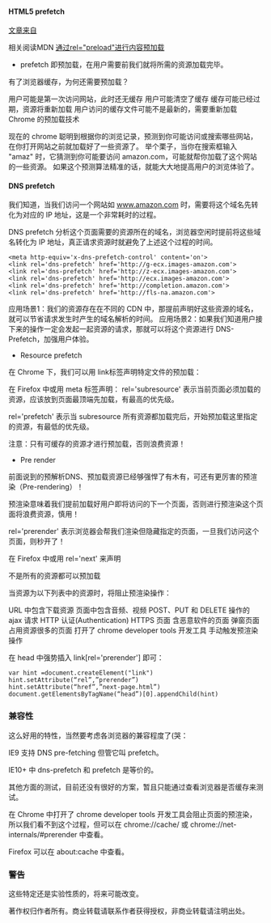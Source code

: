 #### HTML5 prefetch

[文章来自](http://www.jianshu.com/p/7f58ddfc1392)

相关阅读MDN [通过rel="preload"进行内容预加载](https://developer.mozilla.org/zh-CN/docs/Web/HTML/Preloading_content)

- prefetch 即预加载，在用户需要前我们就将所需的资源加载完毕。

有了浏览器缓存，为何还需要预加载？

用户可能是第一次访问网站，此时还无缓存
用户可能清空了缓存
缓存可能已经过期，资源将重新加载
用户访问的缓存文件可能不是最新的，需要重新加载
Chrome 的预加载技术

现在的 chrome 聪明到根据你的浏览记录，预测到你可能访问或搜索哪些网站，在你打开网站之前就加载好了一些资源了。
举个栗子，当你在搜索框输入 "amaz" 时，它猜测到你可能要访问 amazon.com，可能就帮你加载了这个网站的一些资源。
如果这个预测算法精准的话，就能大大地提高用户的浏览体验了。

#### DNS prefetch

我们知道，当我们访问一个网站如 www.amazon.com 时，需要将这个域名先转化为对应的 IP 地址，这是一个非常耗时的过程。

DNS prefetch 分析这个页面需要的资源所在的域名，浏览器空闲时提前将这些域名转化为 IP 地址，真正请求资源时就避免了上述这个过程的时间。

```
<meta http-equiv='x-dns-prefetch-control' content='on'>
<link rel='dns-prefetch' href='http://g-ecx.images-amazon.com'>
<link rel='dns-prefetch' href='http://z-ecx.images-amazon.com'>
<link rel='dns-prefetch' href='http://ecx.images-amazon.com'>
<link rel='dns-prefetch' href='http://completion.amazon.com'>
<link rel='dns-prefetch' href='http://fls-na.amazon.com'>
```
应用场景1：我们的资源存在在不同的 CDN 中，那提前声明好这些资源的域名，就可以节省请求发生时产生的域名解析的时间。
应用场景2：如果我们知道用户接下来的操作一定会发起一起资源的请求，那就可以将这个资源进行 DNS-Prefetch，加强用户体验。

- Resource prefetch

在 Chrome 下，我们可以用 link标签声明特定文件的预加载：

<link rel='subresource' href='critical.js'>
<link rel='subresource' href='main.css'>

<link rel='prefetch' href='secondary.js'>
在 Firefox 中或用 meta 标签声明：

<meta http-equiv="Link" content="<critical.js>; rel=prefetch">
rel='subresource' 表示当前页面必须加载的资源，应该放到页面最顶端先加载，有最高的优先级。

rel='prefetch' 表示当 subresource 所有资源都加载完后，开始预加载这里指定的资源，有最低的优先级。

注意：只有可缓存的资源才进行预加载，否则浪费资源！

- Pre render

前面说到的预解析DNS、预加载资源已经够强悍了有木有，可还有更厉害的预渲染（Pre-rendering）！

预渲染意味着我们提前加载好用户即将访问的下一个页面，否则进行预渲染这个页面将浪费资源，慎用！

<link rel='prerender' href='http://www.pagetoprerender.com'>
rel='prerender' 表示浏览器会帮我们渲染但隐藏指定的页面，一旦我们访问这个页面，则秒开了！

在 Firefox 中或用 rel='next' 来声明

<link rel="next" href="http://www.pagetoprerender.com">
不是所有的资源都可以预加载

当资源为以下列表中的资源时，将阻止预渲染操作：

URL 中包含下载资源
页面中包含音频、视频
POST、PUT 和 DELETE 操作的 ajax 请求
HTTP 认证(Authentication)
HTTPS 页面
含恶意软件的页面
弹窗页面
占用资源很多的页面
打开了 chrome developer tools 开发工具
手动触发预渲染操作

在 head 中强势插入 link[rel='prerender'] 即可：

```
var hint =document.createElement("link")
hint.setAttribute(“rel”,”prerender”)
hint.setAttribute(“href”,”next-page.html”)
document.getElementsByTagName(“head”)[0].appendChild(hint)
```
### 兼容性

这么好用的特性，当然要考虑各浏览器的兼容程度了(哭：

IE9 支持 DNS pre-fetching 但管它叫 prefetch。

IE10+ 中 dns-prefetch 和 prefetch 是等价的。

其他方面的测试，目前还没有很好的方案，暂且只能通过查看浏览器是否缓存来测试。

在 Chrome 中打开了 chrome developer tools 开发工具会阻止页面的预渲染，所以我们看不到这个过程，但可以在 chrome://cache/ 或 chrome://net-internals/#prerender 中查看。

Firefox 可以在 about:cache 中查看。

### 警告

这些特定还是实验性质的，将来可能改变。


著作权归作者所有。商业转载请联系作者获得授权，非商业转载请注明出处。
